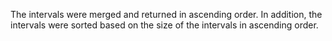 The intervals were merged and returned in ascending order. In addition, the intervals were sorted based on the size of the intervals in ascending order.
